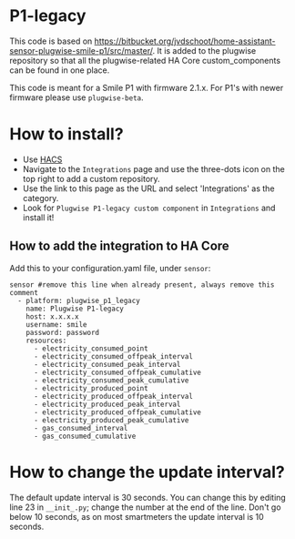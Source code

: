 # P1-legacy

This code is based on https://bitbucket.org/jvdschoot/home-assistant-sensor-plugwise-smile-p1/src/master/.
It is added to the plugwise repository so that all the plugwise-related HA Core custom_components can be found in one place.

This code is meant for a Smile P1 with firmware 2.1.x. For P1's with newer firmware please use `plugwise-beta`.

# How to install?

- Use [HACS](https://hacs.xyz)
- Navigate to the `Integrations` page and use the three-dots icon on the top right to add a custom repository.
- Use the link to this page as the URL and select 'Integrations' as the category.
- Look for `Plugwise P1-legacy custom component` in `Integrations` and install it!

## How to add the integration to HA Core

Add this to your configuration.yaml file, under `sensor`:
```
sensor #remove this line when already present, always remove this comment
  - platform: plugwise_p1_legacy
    name: Plugwise P1-legacy
    host: x.x.x.x
    username: smile
    password: password
    resources:
      - electricity_consumed_point
      - electricity_consumed_offpeak_interval
      - electricity_consumed_peak_interval
      - electricity_consumed_offpeak_cumulative
      - electricity_consumed_peak_cumulative
      - electricity_produced_point
      - electricity_produced_offpeak_interval
      - electricity_produced_peak_interval
      - electricity_produced_offpeak_cumulative
      - electricity_produced_peak_cumulative
      - gas_consumed_interval
      - gas_consumed_cumulative
```

# How to change the update interval?

The default update interval is 30 seconds.
You can change this by editing line 23 in `__init_.py`; change the number at the end of the line. 
Don't go below 10 seconds, as on most smartmeters the update interval is 10 seconds.
